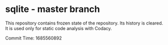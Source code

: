 # sqlite - master branch

This repository contains frozen state of the repository.
Its history is cleared. It is used only for static code
analysis with Codacy.

Commit Time: 1685560892